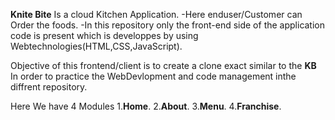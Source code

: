                                                                        
**Knite Bite** Is a cloud Kitchen Application.
   -Here enduser/Customer can Order the foods.
   -In this repository only the front-end side of the application code is present 
     which is developpes by using Webtechnologies(HTML,CSS,JavaScript).

Objective of this frontend/client is to create a clone exact similar to the **KB**
In order to practice the WebDevlopment and code management inthe diffrent repository. 
     
Here We have 4 Modules
   1.**Home**.
   2.**About**.
   3.**Menu**.
   4.**Franchise**.
